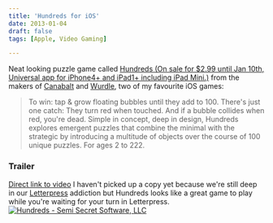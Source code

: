 ```yaml
---
title: 'Hundreds for iOS'
date: 2013-01-04
draft: false
tags: [Apple, Video Gaming]

---
```


Neat looking puzzle game called [Hundreds (On sale for $2.99 until Jan 10th, Universal app for iPhone4+ and iPad1+ including iPad Mini.)](http://target.georiot.com/Proxy.ashx?grid=9646&id=6PFrOqNV4B8&offerid=162397&type=3&subid=0&tmpid=3664&RD_PARM1=https%253A%252F%252Fitunes.apple.com%252Fca%252Fapp%252Fhundreds%252Fid493536432%253Fmt%253D8%2526uo%253D4%2526partnerId%253D30) from the makers of [Canabalt](http://target.georiot.com/Proxy.ashx?grid=9646&id=6PFrOqNV4B8&offerid=162397&type=3&subid=0&tmpid=3664&RD_PARM1=https%253A%252F%252Fitunes.apple.com%252Fca%252Fapp%252Fcanabalt%252Fid333180061%253Fmt%253D8%2526uo%253D4%2526partnerId%253D30) and [Wurdle](http://target.georiot.com/Proxy.ashx?grid=9646&id=6PFrOqNV4B8&offerid=162397&type=3&subid=0&tmpid=3664&RD_PARM1=https%253A%252F%252Fitunes.apple.com%252Fca%252Fapp%252Fwurdle%252Fid287712243%253Fmt%253D8%2526uo%253D4%2526partnerId%253D30), two of my favourite iOS games:

> To win: tap & grow floating bubbles until they add to 100. There's just one catch: They turn red when touched. And if a bubble collides when red, you're dead. Simple in concept, deep in design, Hundreds explores emergent puzzles that combine the minimal with the strategic by introducing a multitude of objects over the course of 100 unique puzzles. For ages 2 to 222.

### Trailer

[Direct link to video](http://youtu.be/aM0Vo7neVpw) I haven't picked up a copy yet because we're still deep in our [Letterpress](http://target.georiot.com/Proxy.ashx?grid=9646&id=6PFrOqNV4B8&offerid=162397&type=3&subid=0&tmpid=3664&RD_PARM1=https%253A%252F%252Fitunes.apple.com%252Fca%252Fapp%252Fletterpress-word-game%252Fid526619424%253Fmt%253D8%2526uo%253D4%2526partnerId%253D30) addiction but Hundreds looks like a great game to play while you're waiting for your turn in Letterpress. [![Hundreds - Semi Secret Software, LLC](http://r.mzstatic.com/images/web/linkmaker/badge_appstore-lrg.gif)](http://target.georiot.com/Proxy.ashx?grid=9646&id=6PFrOqNV4B8&offerid=162397&type=3&subid=0&tmpid=3664&RD_PARM1=https%253A%252F%252Fitunes.apple.com%252Fca%252Fapp%252Fhundreds%252Fid493536432%253Fmt%253D8%2526uo%253D4%2526partnerId%253D30)